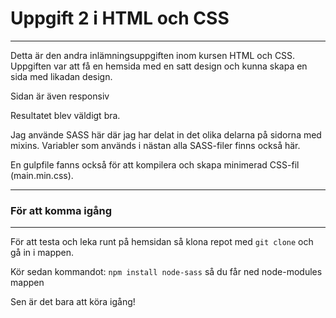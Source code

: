 # Uppgift 2 i HTML och CSS
--------------------------------------
Detta är den andra inlämningsuppgiften inom kursen HTML och CSS. Uppgiften var att få en hemsida med en satt design och kunna skapa en sida med likadan design. 

Sidan är även responsiv

Resultatet blev väldigt bra. 

Jag använde SASS här där jag har delat in det olika delarna på sidorna med mixins. Variabler som används i nästan alla SASS-filer finns också här.

En gulpfile fanns också för att kompilera och skapa minimerad CSS-fil (main.min.css).

--------------------------------------
### För att komma igång
--------------------------------------
För att testa och leka runt på hemsidan så klona repot med `git clone` och gå in i mappen.

Kör sedan kommandot: `npm install node-sass` så du får ned node-modules mappen

Sen är det bara att köra igång!

